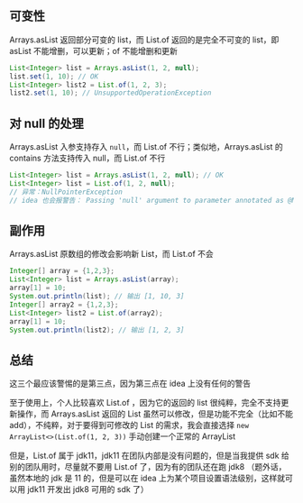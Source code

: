 ## 可变性
Arrays.asList 返回部分可变的 list，而 List.of 返回的是完全不可变的 list，即 asList 不能增删，可以更新；of 不能增删和更新

```java
List<Integer> list = Arrays.asList(1, 2, null);
list.set(1, 10); // OK
List<Integer> list2 = List.of(1, 2, 3);
list2.set(1, 10); // UnsupportedOperationException
```

## 对 null 的处理
Arrays.asList 入参支持存入 `null`，而 List.of 不行；类似地，Arrays.asList 的 contains 方法支持传入 null，而 List.of 不行

```java
List<Integer> list = Arrays.asList(1, 2, null); // OK
List<Integer> list = List.of(1, 2, null); 
// 异常：NullPointerException
// idea 也会报警告： Passing 'null' argument to parameter annotated as @NotNull 
```
## 副作用
Arrays.asList 原数组的修改会影响新 List，而 List.of 不会

```java
Integer[] array = {1,2,3};
List<Integer> list = Arrays.asList(array);
array[1] = 10;
System.out.println(list); // 输出 [1, 10, 3]
Integer[] array2 = {1,2,3};
List<Integer> list2 = List.of(array2);
array[1] = 10;
System.out.println(list2); // 输出 [1, 2, 3]
```

## 总结
这三个最应该警惕的是第三点，因为第三点在 idea 上没有任何的警告

至于使用上，个人比较喜欢 List.of ，因为它的返回的 list 很纯粹，完全不支持更新操作，而 Arrays.asList 返回的 List 虽然可以修改，但是功能不完全（比如不能 add），不纯粹，对于要得到可修改的 List 的需求，我会直接选择 `new ArrayList<>(List.of(1, 2, 3))` 手动创建一个正常的 ArrayList

但是，List.of 属于 jdk11，jdk11 在团队内部是没有问题的，但是当我提供 sdk 给别的团队用时，尽量就不要用 List.of 了，因为有的团队还在跑 jdk8 （题外话，虽然本地的 jdk 是 11 的，但是可以在 idea 上为某个项目设置语法级别，这样就可以用 jdk11 开发出 jdk8 可用的 sdk 了）
